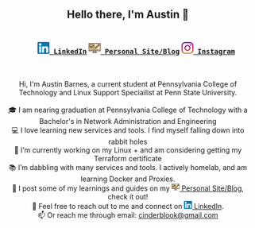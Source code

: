 <h2 align="center">Hello there, I'm Austin 👋</h2>
<h3 align="center">
  <code>
    <a href="https://www.linkedin.com/in/austin-barnes-03869218a/" title="LinkedIn"><img width="24" src="https://github.com/Cinderblook/cinderblook.github.io/blob/main/static/svg/linkedin.svg"> LinkedIn</a></code>
  <code><a href="https://www.cinderblook.com/" title="Personal Site/Blog"><img width="24" src="https://github.com/Cinderblook/cinderblook.github.io/blob/main/static/svg/blog.svg"> Personal Site/Blog</a></code>
  <code><a href="https://www.instagram.com/austin_barnesz/" title="Instagram Profile"><img width="24" src="https://github.com/Cinderblook/cinderblook.github.io/blob/main/static/svg/instagram.svg"> Instagram</a></code>
</h3>
<br>

<p align="center">
  Hi, I'm Austin Barnes, a current student at Pennsylvania College of Technology and Linux Support Speciailist at Penn State University.
  <br>
  <br>
  🎓 I am nearing graduation at Pennsylvania College of Technology with a Bachelor's in Network Administration and Engineering
  <br>
  💻 I love learning new services and tools. I find myself falling down into rabbit holes
  <br>
  🔬 I’m currently working on my Linux + and am considering getting my Terraform certificate
  <br>
  📚 I’m dabbling with many services and tools. I actively homelab, and am learning Docker and Proxies.
  <br>
   📃 I post some of my learnings and guides on my <a href="https://www.cinderblook.com/" title="Personal Site/Blog"><img width="16" src="https://github.com/Cinderblook/cinderblook.github.io/blob/main/static/svg/blog.svg"> Personal Site/Blog</a></code>, check it out!
  <br>
  💬 Feel free to reach out to me and connect on  <a href="https://www.linkedin.com/in/austin-barnes-03869218a/" title="LinkedIn"><img width="16" src="https://github.com/Cinderblook/cinderblook.github.io/blob/main/static/svg/linkedin.svg"> LinkedIn</a></code>.
  <br>
  📫 Or reach me through email: <a href="mailto: cinderblook@gmail.com">cinderblook@gmail.com</a>
</p>



